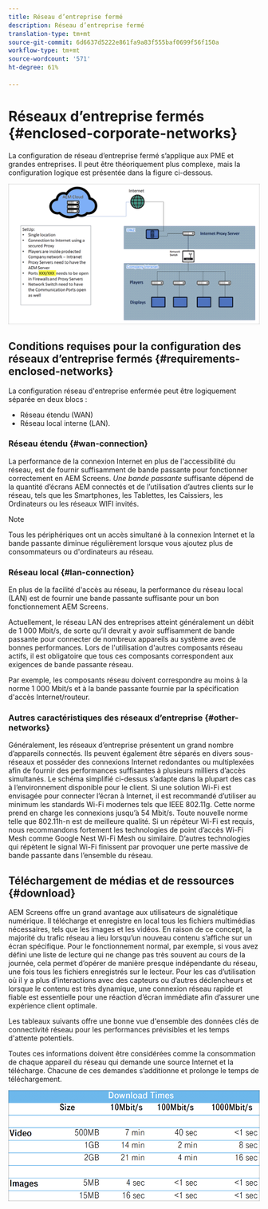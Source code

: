 ```yaml
---
title: Réseau d’entreprise fermé
description: Réseau d’entreprise fermé
translation-type: tm+mt
source-git-commit: 6d6637d5222e861fa9a83f555baf0699f56f150a
workflow-type: tm+mt
source-wordcount: '571'
ht-degree: 61%

---
```



# Réseaux d’entreprise fermés {#enclosed-corporate-networks}

La configuration de réseau d’entreprise fermé s’applique aux PME et grandes entreprises. Il peut être théoriquement plus complexe, mais la configuration logique est présentée dans la figure ci-dessous.

![](/help/using/assets/enclosed-network-1.png)

## Conditions requises pour la configuration des réseaux d’entreprise fermés {#requirements-enclosed-networks}

La configuration réseau d&#39;entreprise enfermée peut être logiquement séparée en deux blocs :

* Réseau étendu (WAN)
* Réseau local interne (LAN).

### Réseau étendu {#wan-connection}

La performance de la connexion Internet en plus de l&#39;accessibilité du réseau, est de fournir suffisamment de bande passante pour fonctionner correctement en AEM Screens.
*Une bande passante* suffisante dépend de la quantité d’écrans AEM connectés et de l’utilisation d’autres clients sur le réseau, tels que les Smartphones, les Tablettes, les Caissiers, les Ordinateurs ou les réseaux WIFI invités.

>[!NOTE]
>Tous les périphériques ont un accès simultané à la connexion Internet et la bande passante diminue régulièrement lorsque vous ajoutez plus de consommateurs ou d&#39;ordinateurs au réseau.

### Réseau local {#lan-connection}

En plus de la facilité d&#39;accès au réseau, la performance du réseau local (LAN) est de fournir une bande passante suffisante pour un bon fonctionnement AEM Screens.

Actuellement, le réseau LAN des entreprises atteint généralement un débit de 1 000 Mbit/s, de sorte qu’il devrait y avoir suffisamment de bande passante pour connecter de nombreux appareils au système avec de bonnes performances. Lors de l&#39;utilisation d&#39;autres composants réseau actifs, il est obligatoire que tous ces composants correspondent aux exigences de bande passante réseau.

Par exemple, les composants réseau doivent correspondre au moins à la norme 1 000 Mbit/s et à la bande passante fournie par la spécification d&#39;accès Internet/routeur.

### Autres caractéristiques des réseaux d’entreprise {#other-networks}

Généralement, les réseaux d’entreprise présentent un grand nombre d’appareils connectés. Ils peuvent également être séparés en divers sous-réseaux et posséder des connexions Internet redondantes ou multiplexées afin de fournir des performances suffisantes à plusieurs milliers d’accès simultanés.
Le schéma simplifié ci-dessus s’adapte dans la plupart des cas à l’environnement disponible pour le client.
Si une solution Wi-Fi est envisagée pour connecter l’écran à Internet, il est recommandé d’utiliser au minimum les standards Wi-Fi modernes tels que IEEE 802.11g. Cette norme prend en charge les connexions jusqu’à 54 Mbit/s. Toute nouvelle norme telle que 802.11h-n est de meilleure qualité. Si un répéteur Wi-Fi est requis, nous recommandons fortement les technologies de point d’accès Wi-Fi Mesh comme Google Nest Wi-Fi Mesh ou similaire.
D’autres technologies qui répètent le signal Wi-Fi finissent par provoquer une perte massive de bande passante dans l’ensemble du réseau.

## Téléchargement de médias et de ressources {#download}

AEM Screens offre un grand avantage aux utilisateurs de signalétique numérique. Il télécharge et enregistre en local tous les fichiers multimédias nécessaires, tels que les images et les vidéos. En raison de ce concept, la majorité du trafic réseau a lieu lorsqu’un nouveau contenu s’affiche sur un écran spécifique.
Pour le fonctionnement normal, par exemple, si vous avez défini une liste de lecture qui ne change pas très souvent au cours de la journée, cela permet d’opérer de manière presque indépendante du réseau, une fois tous les fichiers enregistrés sur le lecteur. Pour les cas d’utilisation où il y a plus d’interactions avec des capteurs ou d’autres déclencheurs et lorsque le contenu est très dynamique, une connexion réseau rapide et fiable est essentielle pour une réaction d’écran immédiate afin d’assurer une expérience client optimale.

Les tableaux suivants offre une bonne vue d&#39;ensemble des données clés de connectivité réseau pour les performances prévisibles et les temps d&#39;attente potentiels.

Toutes ces informations doivent être considérées comme la consommation de chaque appareil du réseau qui demande une source Internet et la télécharge. Chacune de ces demandes s’additionne et prolonge le temps de téléchargement.

![](/help/using/assets/enclosed-network-download.png)